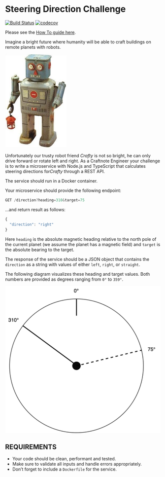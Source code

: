 # Steering Direction Challenge

[![Build Status](https://travis-ci.com/Dmitry-N-Medvedev/SDC.svg?branch=main)](https://travis-ci.com/Dmitry-N-Medvedev/SDC)
[![codecov](https://codecov.io/gh/Dmitry-N-Medvedev/SDC/branch/main/graph/badge.svg?token=iObuPll58h)](https://codecov.io/gh/Dmitry-N-Medvedev/SDC)

Please see the [How To guide here](/docs/HOW-TO.md).

Imagine a bright future where humanity will be able to craft buildings on remote planets with robots.

<img src="docs/robot.jpg" width="200" alt="robot" />

Unfortunately our trusty robot friend *​Crafty​* is not so bright, he can only drive forward or rotate left and right.
As a Craftnote Engineer your challenge is to write a microservice with Node.js and TypeScript that calculates steering directions for *​Crafty​* through a REST API.

The service should run in a Docker container.

Your microservice should provide the following endpoint:

```javascript
GET /direction?heading=310&target=75
```

...and return result as follows:

```javascript
{
  "direction": "right"
}
```

Here `​heading​` is the absolute magnetic heading relative to the north pole of the current planet (we assume the planet has a magnetic field) and `​target​` is the absolute bearing to the target.

The response of the service should be a JSON object that contains the `​direction` as a string with values of either `​left​`, `​right​`, or `​straight​`.

The following diagram visualizes these heading and target values. Both numbers are provided as degrees ranging from `0°` to `359°`.

<img src="docs/360.png" width="600" />

## REQUIREMENTS

* Your code should be clean, performant and tested.
* Make sure to validate all inputs and handle errors appropriately.
* Don’t forget to include a `Dockerfile` for the service.
